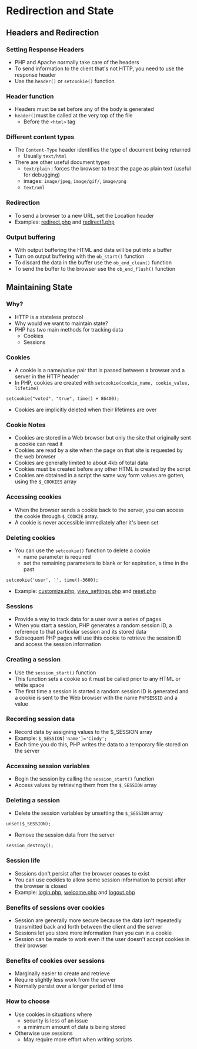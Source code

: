 # Redirection and State

## Headers and Redirection

### Setting Response Headers
- PHP and Apache normally take care of the headers
- To send information to the client that's not HTTP, you need to use the response header
- Use the `header()` or `setcookie()` function

### Header function
- Headers must be set before any of the body is generated
- `header()`must be called at the very top of the file
  - Before the `<html>` tag

### Different content types
- The `Content-Type` header identifies the type of document being returned
  - Usually `text/html`
- There are other useful document types
  - `text/plain` : forces the browser to treat the page as plain text  (useful for debugging)
  - images: `image/jpeg`, `image/gif/`, `image/png`
  - `text/xml`

### Redirection
- To send a browser to a new URL, set the Location header
- Examples: [redirect.php](../examples/state/redirect.php) and [redirect1.php](../examples/state/redirect1.php)

### Output buffering
- With output buffering the HTML and data will be put into a buffer
- Turn on output buffering with the `ob_start()` function
- To discard the data in the buffer use the `ob_end_clean()` function
- To send the buffer to the browser use the `ob_end_flush()` function


## Maintaining State

### Why?
- HTTP is a stateless protocol
- Why would we want to maintain state?
- PHP has two main methods for tracking data
  - Cookies
  - Sessions

### Cookies
- A cookie is a name/value pair that is passed between a browser and a server in the HTTP  header
- In PHP, cookies are created with `setcookie(cookie_name, cookie_value, lifetime)`
```
setcookie("voted", "true", time() + 86400);
```
- Cookies are implicitly deleted when their lifetimes are over

### Cookie Notes
- Cookies are stored in a Web browser but only the site that originally sent a cookie can read it
- Cookies are read by a site when the page on that site is requested by the web browser
- Cookies are generally limited to about 4kb of total data
- Cookies must be created before any other HTML is created by the script
- Cookies are obtained in a script the same way form values are gotten, using the `$_COOKIES` array

### Accessing cookies
- When the browser sends a cookie back to the server, you can access the cookie through `$_COOKIE` array.
- A cookie is never accessible immediately after it's been set

### Deleting cookies
- You can use the `setcookie()` function to delete a cookie
  - name parameter is required
  - set the remaining parameters to blank or for expiration, a time in the past
```
setcookie('user', '', time()-3600);
```
- Example:  [customize.php](../examples/state/customize.php),  [view_settings.php](../examples/state/view_settings.php) and [reset.php](../examples/state/reset.php)

### Sessions
- Provide a way to track data for a user over a series of pages
- When you start a session, PHP generates a random session ID, a reference to that particular session and its stored data
- Subsequent PHP pages will use this cookie to retrieve the session ID and access the session information

### Creating a session
- Use the `session_start()` function
- This function sets a cookie so it must be called prior to any HTML or white space
- The first time a session is started a random session ID is generated and a cookie is sent to the Web browser with the name `PHPSESSID` and a value

### Recording session data
- Record data by assigning values to the $_SESSION array
- Example: `$_SESSION['name']='Cindy';`
- Each time you do this, PHP writes the data to a temporary file stored on the server

### Accessing session variables
- Begin the session by calling the `session_start()` function
- Access values by retrieving them from the `$_SESSION` array

### Deleting a session
- Delete the session variables by unsetting the `$_SESSION` array
```
unset($_SESSION);
```

- Remove the session data from the server
```
session_destroy();
```

### Session life
- Sessions don't persist after the browser ceases to exist
- You can use cookies to allow some session information to persist after the browser is closed
- Example:  [login.php](../examples/state/login.php), [welcome.php](../examples/state/welcome.php) and [logout.php](../examples/state/logout.php)

### Benefits of sessions over cookies
- Session are generally more secure because the data isn't repeatedly transmitted back and forth between the client and the server
- Sessions let you store more information than you can in a cookie
- Session can be made to work even if the user doesn't accept cookies in their browser

### Benefits of cookies over sessions
- Marginally easier to create and retrieve
- Require slightly less work from the server
- Normally persist over a longer period of time

### How to choose
- Use cookies in situations where
  - security is less of an issue
  - a minimum amount of data is being stored
- Otherwise use sessions
  - May require more effort when writing scripts
